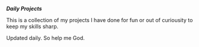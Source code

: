 ***Daily Projects***

This is a collection of my projects I have done for fun or out of curiousity to keep my skills sharp.

Updated daily. So help me God.
